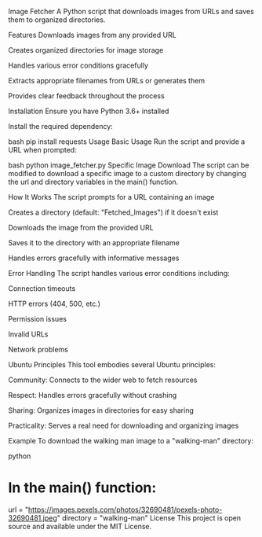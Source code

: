Image Fetcher
A Python script that downloads images from URLs and saves them to organized directories.

Features
Downloads images from any provided URL

Creates organized directories for image storage

Handles various error conditions gracefully

Extracts appropriate filenames from URLs or generates them

Provides clear feedback throughout the process

Installation
Ensure you have Python 3.6+ installed

Install the required dependency:

bash
pip install requests
Usage
Basic Usage
Run the script and provide a URL when prompted:

bash
python image_fetcher.py
Specific Image Download
The script can be modified to download a specific image to a custom directory by changing the url and directory variables in the main() function.

How It Works
The script prompts for a URL containing an image

Creates a directory (default: "Fetched_Images") if it doesn't exist

Downloads the image from the provided URL

Saves it to the directory with an appropriate filename

Handles errors gracefully with informative messages

Error Handling
The script handles various error conditions including:

Connection timeouts

HTTP errors (404, 500, etc.)

Permission issues

Invalid URLs

Network problems

Ubuntu Principles
This tool embodies several Ubuntu principles:

Community: Connects to the wider web to fetch resources

Respect: Handles errors gracefully without crashing

Sharing: Organizes images in directories for easy sharing

Practicality: Serves a real need for downloading and organizing images

Example
To download the walking man image to a "walking-man" directory:

python
# In the main() function:
url = "https://images.pexels.com/photos/32690481/pexels-photo-32690481.jpeg"
directory = "walking-man"
License
This project is open source and available under the MIT License.